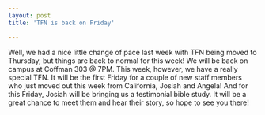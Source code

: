 ```yaml
---
layout: post
title: 'TFN is back on Friday'

---
```


Well, we had a nice little change of pace last week with TFN being moved to Thursday, but things are back to normal for this week! We will be back on campus at Coffman 303 @ 7PM. This week, however, we have a really special TFN. It will be the first Friday for a couple of new staff members who just moved out this week from California, Josiah and Angela! And for this Friday, Josiah will be bringing us a testimonial bible study. It will be a great chance to meet them and hear their story, so hope to see you there!
